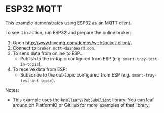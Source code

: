 # ESP32 MQTT
This example demonstrates using ESP32 as an MQTT client.

To see it in action, run ESP32 and prepare the online broker:

1. Open http://www.hivemq.com/demos/websocket-client/.
2. Connect to `broker.mqtt-dashboard.com`.
3. To send data from online to ESP...
    * Publish to the in-topic configured from ESP (e.g. `smart-tray-test-in-topic`).
4. To receive data from ESP:
    * Subscribe to the out-topic configured from ESP (e.g. `smart-tray-test-out-topic`).

Notes:
* This example uses the [`knolleary/PubSubClient`](https://github.com/knolleary/pubsubclient) library. You can leaf around on PlatformIO or GitHub for more examples of that library.
